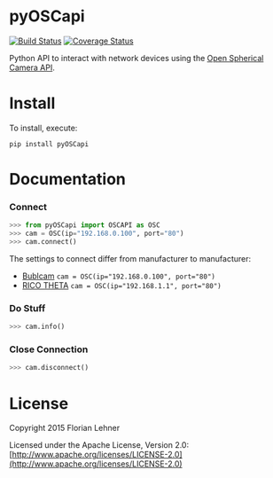 pyOSCapi
========
[![Build Status](https://api.travis-ci.org/florianl/pyOSCapi.svg?branch=master)](https://travis-ci.org/florianl/pyOSCapi) [![Coverage Status](https://coveralls.io/repos/florianl/pyOSCapi/badge.svg?branch=master&service=github)](https://coveralls.io/github/florianl/pyOSCapi?branch=master)

Python API to interact with network devices using the [Open Spherical Camera API](https://developers.google.com/streetview/open-spherical-camera/).

Install
=======

To install, execute:

```
pip install pyOSCapi
```

Documentation
=============

### Connect
```python
>>> from pyOSCapi import OSCAPI as OSC
>>> cam = OSC(ip="192.168.0.100", port="80")
>>> cam.connect()
```
The settings to connect differ from manufacturer to manufacturer:

* [Bublcam](http://bublcam.com/) `cam = OSC(ip="192.168.0.100", port="80")`
* [RICO THETA](https://theta360.com)  `cam = OSC(ip="192.168.1.1", port="80")`

### Do Stuff
```python
>>> cam.info()
```
### Close Connection
```python
>>> cam.disconnect()
```

License
=======

Copyright 2015 Florian Lehner

Licensed under the Apache License, Version 2.0: [http://www.apache.org/licenses/LICENSE-2.0](http://www.apache.org/licenses/LICENSE-2.0)
